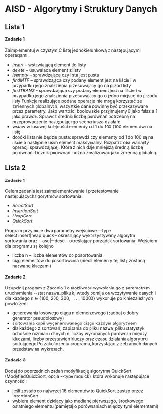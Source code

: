 # AISD - Algorytmy i Struktury Danych

## Lista 1
#### Zadanie 1
Zaimplementuj w czystym C listę jednokierunkową z następującymi operacjami:

* *insert* – wstawiającą element do listy
* *delete* – usuwającą element z listy
* *isempty* – sprawdzającą czy lista jest pusta
* *findMTF* – sprawdzająca czy podany element jest na liście i w przypadku jego znalezienia przesuwający go na przód listy
* *findTRANS* – sprawdzająca czy podany element jest na liście i w przypadku jego znalezienia przesuwający go o jedno miejsce do przodu listy
Funkcje realizujące podane operacje nie mogą korzystać ze zmiennych globalnych, wszystkie dane powinny być przekazywane przez parametry. Jako wartości boolowskie przyjmujemy 0 jako fałsz a 1 jako prawdę. Sprawdź średnią liczbę porównań potrzebną na przeprowadzenie następującego scenariusza działań:
* wstaw w losowej kolejności elementy od 1 do 100 (100 elementów) na listę
* dopóki lista nie będzie pusta: sprawdź czy elementy od 1 do 100 są na liście a następnie usuń element maksymalny. Rozpatrz oba warianty operacji sprawdzającej. Która z nich daje mniejszą średnią liczbę porównań. Licznik porównań można zrealizować jako zmienną globalną.

## Lista 2
#### Zadanie 1
Celem zadania jest zaimplementowanie i przetestowanie następującychalgorytmów sortowania:

* *SelectSort*
* *InsertionSort*
* *HeapSort*
* *QuickSort*

Program przyjmuje dwa parametry wejściowe --type select|insert|heap|quick – określający wykorzystywany algorytm sortowania oraz --asc|--desc – określający porządek sortowania. Wejściem dla programu są kolejno:

* liczba n – liczba elementów do posortowania
* ciąg elementów do posortowania (niech elementy tej listy zostaną nazwane kluczami)

#### Zadanie 2

Uzupełnij program z Zadania 1 o możliwość wywołania go z parametrem uruchomienia --stat nazwa_pliku k, wtedy pomija on wczytywanie danych i dla każdego n ∈ {100, 200, 300, . . . , 10000} wykonuje po k niezależnych powtórzeń:

* generowania losowego ciągu n elementowego (zadbaj o dobry generator pseudolosowy)
* sortowania kopii wygenerowanego ciągu każdym algorytmem
* dla każdego z sortowań, zapisania do pliku nazwa_pliku statystyk odnośnie rozmiaru danych n, liczby wykonanych porównań między kluczami, liczby przestawień kluczy oraz czasu działania algorytmu sortującego
Po zakończeniu programu, korzystając z zebranych danych przedstaw na wykresach.

#### Zadanie 3
Dodaj do poprzednich zadań modyfikację algorytmu QuickSort (ModyfiedQuickSort, opcja --type mquick), która wykonuje następujące czynności:

* jeśli zostało co najwyżej 16 elementów to QuickSort zastąp przez InsertionSort
* wybiera element dzielący jako medianę pierwszego, środkowego i ostatniego elementu (pamiętaj o porównaniach między tymi elementami)
